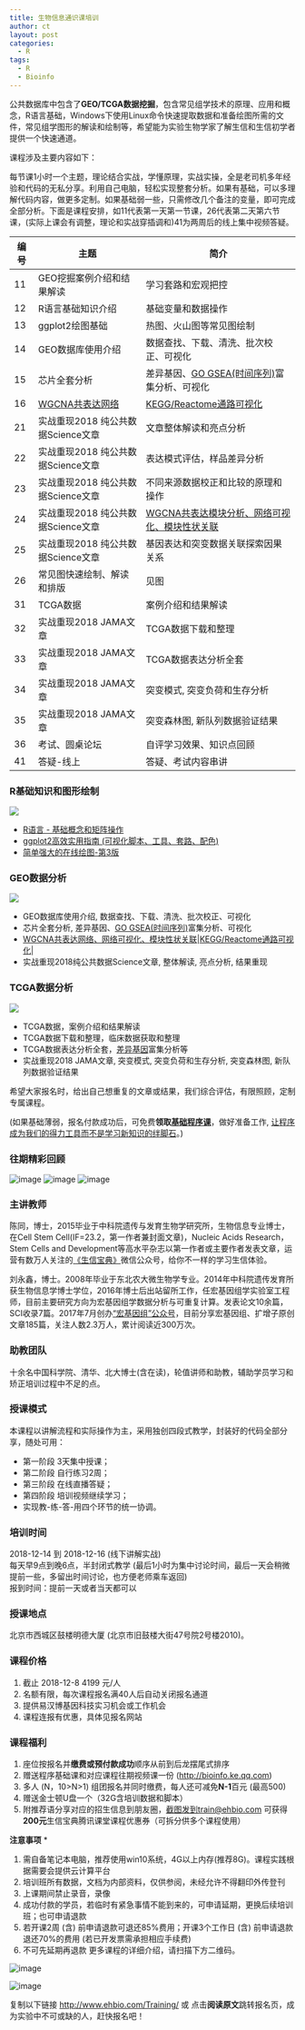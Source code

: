 ```yaml
---
title: 生物信息通识课培训
author: ct
layout: post
categories:
  - R
tags:
  - R
  - Bioinfo
---
```


公共数据库中包含了**GEO/TCGA数据挖掘**，包含常见组学技术的原理、应用和概念，R语言基础，Windows下使用Linux命令快速提取数据和准备绘图所需的文件，常见组学图形的解读和绘制等，希望能为实验生物学家了解生信和生信初学者提供一个快速通道。

课程涉及主要内容如下：

每节课1小时一个主题，理论结合实战，学懂原理，实战实操，全是老司机多年经验和代码的无私分享。利用自己电脑，轻松实现整套分析。如果有基础，可以多理解代码内容，做更多定制。如果基础弱一些，只需修改几个备注的变量，即可完成全部分析。下面是课程安排，如11代表第一天第一节课，26代表第二天第六节课，(实际上课会有调整，理论和实战穿插调和)41为两周后的线上集中视频答疑。

编号 | 主题 | 简介
---|---|-
11|GEO挖掘案例介绍和结果解读|学习套路和宏观把控
12|R语言基础知识介绍|基础变量和数据操作
13|ggplot2绘图基础|热图、火山图等常见图绘制
14|GEO数据库使用介绍|数据查找、下载、清洗、批次校正、可视化
15|芯片全套分析|差异基因、[GO GSEA(时间序列)](https://mp.weixin.qq.com/s/d1KCETQZ88yaOLGwAtpWYg)富集分析、可视化
16|[WGCNA共表达网络](https://mp.weixin.qq.com/s/PMb2xwADvnMwaipyFXdtzQ)|[KEGG/Reactome通路可视化](https://mp.weixin.qq.com/s/jI6Gz1JKxnGB9jDRSFjd0g)|
21|实战重现2018 纯公共数据Science文章|文章整体解读和亮点分析
22|实战重现2018 纯公共数据Science文章|表达模式评估，样品差异分析
23|实战重现2018 纯公共数据Science文章|不同来源数据校正和比较的原理和操作
24|实战重现2018 纯公共数据Science文章|[WGCNA共表达模块分析、网络可视化、模块性状关联](//mp.weixin.qq.com/s/PMb2xwADvnMwaipyFXdtzQ)
25|实战重现2018 纯公共数据Science文章|基因表达和突变数据关联探索因果关系
26|常见图快速绘制、解读和排版|见图
31|TCGA数据|案例介绍和结果解读
32|实战重现2018 JAMA文章|TCGA数据下载和整理
33|实战重现2018 JAMA文章|TCGA数据表达分析全套
34|实战重现2018 JAMA文章|突变模式, 突变负荷和生存分析
35|实战重现2018 JAMA文章|突变森林图, 新队列数据验证结果
36|考试、圆桌论坛|自评学习效果、知识点回顾
41|答疑-线上|答疑、考试内容串讲

### R基础知识和图形绘制

![](http://www.ehbio.com/ehbio_resource/R_imageGP_plot.png)

* [R语言 - 基础概念和矩阵操作](https://mp.weixin.qq.com/s/FU5lw29HCVe0dcKcz0ZLgA)
* [ggplot2高效实用指南 (可视化脚本、工具、套路、配色)](https://mp.weixin.qq.com/s/EZ8R4v4f_jU3aaUP-1p1MQ)
* [简单强大的在线绘图-第3版](https://mp.weixin.qq.com/s/MnM_MyosBdEvKV0W018KeA)

### GEO数据分析

![](http://www.ehbio.com/ehbio_resource/tongshi2.png)

* GEO数据库使用介绍, 数据查找、下载、清洗、批次校正、可视化
* 芯片全套分析, 差异基因、[GO GSEA(时间序列)](https://mp.weixin.qq.com/s/d1KCETQZ88yaOLGwAtpWYg)富集分析、可视化
* [WGCNA共表达网络、网络可视化、模块性状关联](https://mp.weixin.qq.com/s/PMb2xwADvnMwaipyFXdtzQ)|[KEGG/Reactome通路可视化](https://mp.weixin.qq.com/s/jI6Gz1JKxnGB9jDRSFjd0g)|
* 实战重现2018纯公共数据Science文章, 整体解读, 亮点分析, 结果重现

### TCGA数据分析

![](http://www.ehbio.com/ehbio_resource/tongshi3.png)

* TCGA数据，案例介绍和结果解读
* TCGA数据下载和整理，临床数据获取和整理
* TCGA数据表达分析全套，[差异基因](https://mp.weixin.qq.com/s/Vmhx_TGxNkQzkekf93Xl4w)富集分析等
* 实战重现2018 JAMA文章, 突变模式, 突变负荷和生存分析, 突变森林图, 新队列数据验证结果


希望大家报名时，给出自己想重复的文章或结果，我们综合评估，有限照顾，定制专属课程。


(如果基础薄弱，报名付款成功后，可免费**领取[基础程序课](https://ke.qq.com/course/289264)**，做好准备工作, [让程序成为我们的得力工具而不是学习新知识的绊脚石](http://mp.weixin.qq.com/s/u8AmzvO0-PIS33ficKOrUQ)。)


### 往期精彩回顾

![image](http://bailab.genetics.ac.cn/markdown/train/1809/41.jpg)
![image](http://www.ehbio.com/Training/Public/assets/images/sandai.jpg)
![image](http://www.ehbio.com/ehbio_resource/%E4%BA%8C%E4%BB%A3%E4%B8%89%E4%BB%A3%E8%BD%AC%E5%BD%95%E7%BB%84%E6%B5%8B%E5%BA%8F_%E8%85%BE%E8%AE%AF%E8%AF%BE%E5%A0%82_%E8%AF%84%E4%BB%B7.png)


### 主讲教师


陈同，博士，2015毕业于中科院遗传与发育生物学研究所，生物信息专业博士，在Cell Stem Cell(IF=23.2，第一作者兼封面文章)，Nucleic Acids Research，Stem Cells and Development等高水平杂志以第一作者或主要作者发表文章，运营有数万人关注的[《生信宝典》](https://mp.weixin.qq.com/s/2b3_8Vvv7McqCkEfUszW3A)微信公众号，给你不一样的学习生信体验。 


刘永鑫，博士。2008年毕业于东北农大微生物学专业。2014年中科院遗传发育所获生物信息学博士学位，2016年博士后出站留所工作，任宏基因组学实验室工程师，目前主要研究方向为宏基因组学数据分析与可重复计算。发表论文10余篇，SCI收录7篇。2017年7月创办[“宏基因组”公众号](https://mp.weixin.qq.com/s/oa1M7FZ7f4PUtIsE5QZdMA)，目前分享宏基因组、扩增子原创文章185篇，关注人数2.3万人，累计阅读近300万次。

### 助教团队

十余名中国科学院、清华、北大博士(含在读)，轮值讲师和助教，辅助学员学习和矫正培训过程中不足的点。 

### 授课模式

本课程以讲解流程和实际操作为主，采用独创四段式教学，封装好的代码全部分享，随处可用：

- 第一阶段 3天集中授课；
- 第二阶段 自行练习2周；
- 第三阶段 在线直播答疑；
- 第四阶段 培训视频继续学习；
- 实现教-练-答-用四个环节的统一协调。

### 培训时间

2018-12-14 到 2018-12-16 (线下讲解实战)  
每天早9点到晚6点，半封闭式教学 (最后1小时为集中讨论时间，最后一天会稍微提前一些，多留出时间讨论，也方便老师乘车返回)  
报到时间：提前一天或者当天都可以


### 授课地点

北京市西城区鼓楼明德大厦 (北京市旧鼓楼大街47号院2号楼2010)。 

### 课程价格

1. 截止 2018-12-8  4199 元/人
2. 名额有限，每次课程报名满40人后自动关闭报名通道
3. 提供易汉博基因科技实习机会或工作机会
4. 课程连报有优惠，具体见报名网站

### 课程福利

1. 座位按报名并**缴费或预付款成功**顺序从前到后龙摆尾式排序 
2. 赠送程序基础课和对应课程往期视频课一份 (http://bioinfo.ke.qq.com)
3. 多人 (N，10>N>1) 组团报名并同时缴费，每人还可减免**N-1**百元 (最高500)
4. 赠送金士顿U盘一个（32G含培训数据和脚本）
5. 附推荐语分享对应的招生信息到朋友圈，截图发到train@ehbio.com 可获得**200元**生信宝典腾讯课堂课程优惠券（可拆分供多个课程使用）

**注意事项** *

1. 需自备笔记本电脑，推荐使用win10系统，4G以上内存(推荐8G)。课程实践根据需要会提供云计算平台
2. 培训班所有数据，文档为内部资料，仅供参阅，未经允许不得翻印外传登刊
3. 上课期间禁止录音，录像
4. 成功付款的学员，若临时有紧急事情不能到来的，可申请延期，更换后续培训班；也可申请退款
5. 若开课2周 (含) 前申请退款可退还85%费用；开课3个工作日 (含) 前申请退款退还70%的费用 (若已开发票需承担相应手续费)
6. 不可先延期再退款
更多课程的详细介绍，请扫描下方二维码。

![image](http://bailab.genetics.ac.cn/markdown/train/1809/easy_bio_qr.png)

![image](http://bailab.genetics.ac.cn/markdown/train/1809/201807.jpg)

复制以下链接
http://www.ehbio.com/Training/ 或
点击**阅读原文**跳转报名页，成为实验中不可或缺的人，赶快报名吧！

